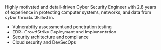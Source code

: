 Highly motivated and detail-driven Cyber Security Engineer with 2.8 years of experience in protecting computer systems, networks, and data from cyber threats. Skilled in:

- Vulnerability assessment and penetration testing
- EDR- CrowdStrike Deployment and Implementation 
- Security architecture and compliance
- Cloud security and DevSecOps
